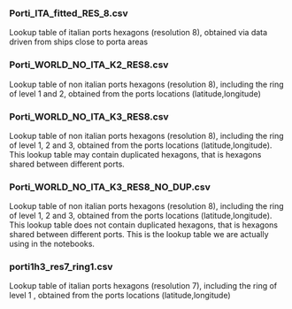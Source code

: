 ### Porti_ITA_fitted_RES_8.csv
Lookup table of italian ports hexagons (resolution 8), obtained via data driven from ships close to porta areas

### Porti_WORLD_NO_ITA_K2_RES8.csv
Lookup table of non italian ports hexagons (resolution 8), including the ring of level 1 and 2, obtained from the ports locations (latitude,longitude)

### Porti_WORLD_NO_ITA_K3_RES8.csv
Lookup table of non italian ports hexagons (resolution 8), including the ring of level 1, 2 and 3, obtained from the ports locations (latitude,longitude). This lookup table may contain duplicated hexagons,
that is hexagons shared between different ports.

### Porti_WORLD_NO_ITA_K3_RES8_NO_DUP.csv
Lookup table of non italian ports hexagons (resolution 8), including the ring of level 1, 2 and 3, obtained from the ports locations (latitude,longitude). This lookup table does not contain duplicated hexagons, that is hexagons shared between different ports. This is the lookup table we are actually using in the notebooks.

### porti1h3_res7_ring1.csv
Lookup table of  italian ports hexagons (resolution 7), including the ring of level 1 , obtained from the ports locations (latitude,longitude)
